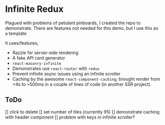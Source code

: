 # Infinite Redux

Plagued with problems of petulant pinboards, I created the repo to demonstrate.
There are features not needed for this demo, but I use this as a template

It uses/features;
* Razzle for server-side rendering
* A fake API card generator
* `react-masonry-infinite`
* Demonstrates use `react-router` with `redux`
* Prevent infinite async issues using an infinite scroller
* Caching by the awesome `react-component-caching`; brought render from >4s to ~500ms in a couple of lines of code (in another SSR project).


## ToDo
[] click to delete
[] set number of tiles (currently 95)
[] demonstrate caching with header component
[] problem with keys in infinite scroller?